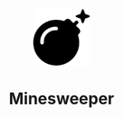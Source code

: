 <div align="center">
  <img alt="Reversi" height="100px" width="100px" src="./src/assets/bomb.svg" />
  <h1>Minesweeper</h1>
</div>

